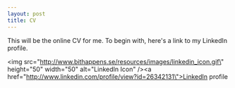 ```yaml
---
layout: post
title: CV
---
```


This will be the online CV for me. To begin with, here\'s a link to my LinkedIn profile.

<img src=\"http://www.bithappens.se/resources/images/linkedin_icon.gif\" height=\"50\" width=\"50\" alt=\"LinkedIn Icon\" /><a href=\"http://www.linkedin.com/profile/view?id=26342131\">LinkedIn profile</a>